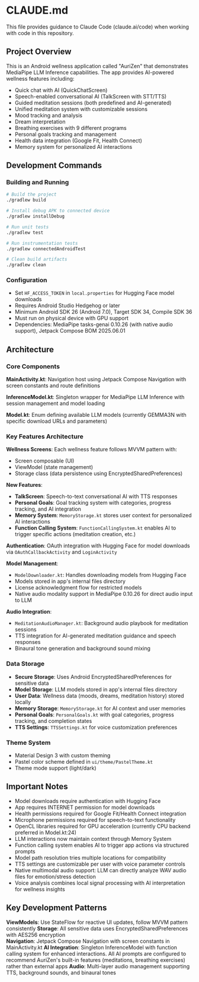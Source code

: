 # CLAUDE.md

This file provides guidance to Claude Code (claude.ai/code) when working with code in this repository.

## Project Overview

This is an Android wellness application called "AuriZen" that demonstrates MediaPipe LLM Inference capabilities. The app provides AI-powered wellness features including:

- Quick chat with AI (QuickChatScreen)
- Speech-enabled conversational AI (TalkScreen with STT/TTS)
- Guided meditation sessions (both predefined and AI-generated)
- Unified meditation system with customizable sessions
- Mood tracking and analysis
- Dream interpretation
- Breathing exercises with 9 different programs
- Personal goals tracking and management
- Health data integration (Google Fit, Health Connect)
- Memory system for personalized AI interactions

## Development Commands

### Building and Running
```bash
# Build the project
./gradlew build

# Install debug APK to connected device
./gradlew installDebug

# Run unit tests
./gradlew test

# Run instrumentation tests
./gradlew connectedAndroidTest

# Clean build artifacts
./gradlew clean
```

### Configuration
- Set `HF_ACCESS_TOKEN` in `local.properties` for Hugging Face model downloads
- Requires Android Studio Hedgehog or later
- Minimum Android SDK 26 (Android 7.0), Target SDK 34, Compile SDK 36
- Must run on physical device with GPU support
- Dependencies: MediaPipe tasks-genai 0.10.26 (with native audio support), Jetpack Compose BOM 2025.06.01

## Architecture

### Core Components

**MainActivity.kt**: Navigation host using Jetpack Compose Navigation with screen constants and route definitions

**InferenceModel.kt**: Singleton wrapper for MediaPipe LLM Inference with session management and model loading

**Model.kt**: Enum defining available LLM models (currently GEMMA3N with specific download URLs and parameters)

### Key Features Architecture

**Wellness Screens**: Each wellness feature follows MVVM pattern with:
- Screen composable (UI)
- ViewModel (state management)  
- Storage class (data persistence using EncryptedSharedPreferences)

**New Features**:
- **TalkScreen**: Speech-to-text conversational AI with TTS responses
- **Personal Goals**: Goal tracking system with categories, progress tracking, and AI integration
- **Memory System**: `MemoryStorage.kt` stores user context for personalized AI interactions
- **Function Calling System**: `FunctionCallingSystem.kt` enables AI to trigger specific actions (meditation creation, etc.)

**Authentication**: OAuth integration with Hugging Face for model downloads via `OAuthCallbackActivity` and `LoginActivity`

**Model Management**: 
- `ModelDownloader.kt`: Handles downloading models from Hugging Face
- Models stored in app's internal files directory
- License acknowledgment flow for restricted models
- Native audio modality support in MediaPipe 0.10.26 for direct audio input to LLM

**Audio Integration**: 
- `MeditationAudioManager.kt`: Background audio playbook for meditation sessions
- TTS integration for AI-generated meditation guidance and speech responses
- Binaural tone generation and background sound mixing

### Data Storage

- **Secure Storage**: Uses Android EncryptedSharedPreferences for sensitive data
- **Model Storage**: LLM models stored in app's internal files directory
- **User Data**: Wellness data (moods, dreams, meditation history) stored locally
- **Memory Storage**: `MemoryStorage.kt` for AI context and user memories
- **Personal Goals**: `PersonalGoals.kt` with goal categories, progress tracking, and completion states
- **TTS Settings**: `TTSSettings.kt` for voice customization preferences

### Theme System

- Material Design 3 with custom theming
- Pastel color scheme defined in `ui/theme/PastelTheme.kt`
- Theme mode support (light/dark)

## Important Notes

- Model downloads require authentication with Hugging Face
- App requires INTERNET permission for model downloads  
- Health permissions required for Google Fit/Health Connect integration
- Microphone permissions required for speech-to-text functionality
- OpenCL libraries required for GPU acceleration (currently CPU backend preferred in Model.kt:24)
- LLM interactions now maintain context through Memory System
- Function calling system enables AI to trigger app actions via structured prompts
- Model path resolution tries multiple locations for compatibility
- TTS settings are customizable per user with voice parameter controls
- Native multimodal audio support: LLM can directly analyze WAV audio files for emotion/stress detection
- Voice analysis combines local signal processing with AI interpretation for wellness insights

## Key Development Patterns

**ViewModels**: Use StateFlow for reactive UI updates, follow MVVM pattern consistently
**Storage**: All sensitive data uses EncryptedSharedPreferences with AES256 encryption  
**Navigation**: Jetpack Compose Navigation with screen constants in MainActivity.kt
**AI Integration**: Singleton InferenceModel with function calling system for enhanced interactions. All AI prompts are configured to recommend AuriZen's built-in features (meditations, breathing exercises) rather than external apps
**Audio**: Multi-layer audio management supporting TTS, background sounds, and binaural tones